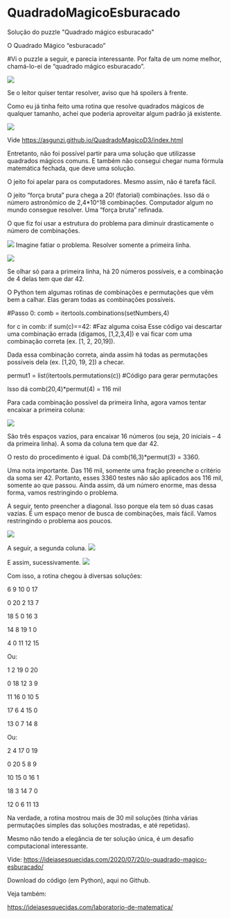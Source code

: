# QuadradoMagicoEsburacado
Solução do puzzle "Quadrado mágico esburacado"

O Quadrado Mágico “esburacado”

#Vi o puzzle a seguir, e parecia interessante. Por falta de um nome melhor, chamá-lo-ei de “quadrado mágico esburacado”.

![](https://ideiasesquecidas.files.wordpress.com/2020/07/puzzlequadradoesburacado.jpeg)

Se o leitor quiser tentar resolver, aviso que há spoilers à frente.

Como eu já tinha feito uma rotina que resolve quadrados mágicos de qualquer tamanho, achei que poderia aproveitar algum padrão já existente.

![](https://ideiasesquecidas.files.wordpress.com/2020/05/quadrado13-1.png?w=524)

Vide https://asgunzi.github.io/QuadradoMagicoD3/index.html

Entretanto, não foi possível partir para uma solução que utilizasse quadrados mágicos comuns. E também não consegui chegar numa fórmula matemática fechada, que deve uma solução.

O jeito foi apelar para os computadores. Mesmo assim, não é tarefa fácil.

O jeito “força bruta” pura chega a 20! (fatorial) combinações. Isso dá o número astronômico de 2,4*10^18 combinações. Computador algum no mundo consegue resolver. Uma “força bruta” refinada.

O que fiz foi usar a estrutura do problema para diminuir drasticamente o número de combinações.

![](https://ideiasesquecidas.files.wordpress.com/2020/07/buraco01.jpg)
Imagine fatiar o problema. Resolver somente a primeira linha.

![](https://ideiasesquecidas.files.wordpress.com/2020/07/buraco02.jpg)

Se olhar só para a primeira linha, há 20 números possíveis, e a combinação de 4 delas tem que dar 42.

O Python tem algumas rotinas de combinações e permutações que vêm bem a calhar. Elas geram todas as combinações possíveis.

#Passo 0:
comb = itertools.combinations(setNumbers,4)
 
for c in comb:
    if sum(c)==42:
       #Faz alguma coisa
Esse código vai descartar uma combinação errada (digamos, [1,2,3,4]) e vai ficar com uma combinação correta (ex. [1, 2, 20,19]).

Dada essa combinação correta, ainda assim há todas as permutações possíveis dela (ex. [1,20, 19, 2]) a checar.

permut1 = list(itertools.permutations(c)) #Código para gerar permutações

Isso dá comb(20,4)*permut(4) = 116 mil

Para cada combinação possível da primeira linha, agora vamos tentar encaixar a primeira coluna:

![](https://ideiasesquecidas.files.wordpress.com/2020/07/buraco03.jpg)


São três espaços vazios, para encaixar 16 números (ou seja, 20 iniciais – 4 da primeira linha). A soma da coluna tem que dar 42.

O resto do procedimento é igual. Dá comb(16,3)*permut(3) = 3360.

Uma nota importante. Das 116 mil, somente uma fração preenche o critério da soma ser 42. Portanto, esses 3360 testes não são aplicados aos 116 mil, somente ao que passou. Ainda assim, dá um número enorme, mas dessa forma, vamos restringindo o problema.

A seguir, tento preencher a diagonal. Isso porque ela tem só duas casas vazias. É um espaço menor de busca de combinações, mais fácil. Vamos restringindo o problema aos poucos.

![](https://ideiasesquecidas.files.wordpress.com/2020/07/buraco04.jpg)


A seguir, a segunda coluna.
![](https://ideiasesquecidas.files.wordpress.com/2020/07/buraco05.jpg)


E assim, sucessivamente.
![](https://ideiasesquecidas.files.wordpress.com/2020/07/buraco06.jpg)



Com isso, a rotina chegou à diversas soluções:

6	9	10	0	17

0	20	2	13	7

18	5	0	16	3

14	8	19	1	0

4	0	11	12	15

Ou:

1	2	19	0	20

0	18	12	3	9

11	16	0	10	5

17	6	4	15	0

13	0	7	14	8

Ou:

2	4	17	0	19

0	20	5	8	9

10	15	0	16	1

18	3	14	7	0

12	0	6	11	13



Na verdade, a rotina mostrou mais de 30 mil soluções (tinha várias permutações simples das soluções mostradas, e até repetidas).

Mesmo não tendo a elegância de ter solução única, é um desafio computacional interessante.

Vide: https://ideiasesquecidas.com/2020/07/20/o-quadrado-magico-esburacado/

Download do código (em Python), aqui no Github.

Veja também:

https://ideiasesquecidas.com/laboratorio-de-matematica/
